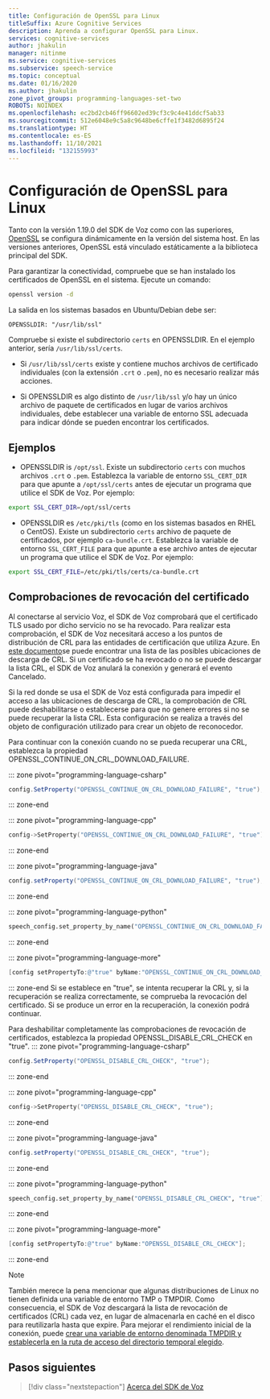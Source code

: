 ```yaml
---
title: Configuración de OpenSSL para Linux
titleSuffix: Azure Cognitive Services
description: Aprenda a configurar OpenSSL para Linux.
services: cognitive-services
author: jhakulin
manager: nitinme
ms.service: cognitive-services
ms.subservice: speech-service
ms.topic: conceptual
ms.date: 01/16/2020
ms.author: jhakulin
zone_pivot_groups: programming-languages-set-two
ROBOTS: NOINDEX
ms.openlocfilehash: ec2bd2cb46ff96602ed39cf3c9c4e41ddcf5ab33
ms.sourcegitcommit: 512e6048e9c5a8c9648be6cffe1f3482d6895f24
ms.translationtype: HT
ms.contentlocale: es-ES
ms.lasthandoff: 11/10/2021
ms.locfileid: "132155993"
---
```

# <a name="configure-openssl-for-linux"></a>Configuración de OpenSSL para Linux

Tanto con la versión 1.19.0 del SDK de Voz como con las superiores, [OpenSSL](https://www.openssl.org) se configura dinámicamente en la versión del sistema host. En las versiones anteriores, OpenSSL está vinculado estáticamente a la biblioteca principal del SDK.

Para garantizar la conectividad, compruebe que se han instalado los certificados de OpenSSL en el sistema. Ejecute un comando:
```bash
openssl version -d
```

La salida en los sistemas basados en Ubuntu/Debian debe ser:
```
OPENSSLDIR: "/usr/lib/ssl"
```

Compruebe si existe el subdirectorio `certs` en OPENSSLDIR. En el ejemplo anterior, sería `/usr/lib/ssl/certs`.

* Si `/usr/lib/ssl/certs` existe y contiene muchos archivos de certificado individuales (con la extensión `.crt` o `.pem`), no es necesario realizar más acciones.

* Si OPENSSLDIR es algo distinto de `/usr/lib/ssl` y/o hay un único archivo de paquete de certificados en lugar de varios archivos individuales, debe establecer una variable de entorno SSL adecuada para indicar dónde se pueden encontrar los certificados.

## <a name="examples"></a>Ejemplos

- OPENSSLDIR is `/opt/ssl`. Existe un subdirectorio `certs` con muchos archivos `.crt` o `.pem`.
Establezca la variable de entorno `SSL_CERT_DIR` para que apunte a `/opt/ssl/certs` antes de ejecutar un programa que utilice el SDK de Voz. Por ejemplo:
```bash
export SSL_CERT_DIR=/opt/ssl/certs
```

- OPENSSLDIR es `/etc/pki/tls` (como en los sistemas basados en RHEL o CentOS). Existe un subdirectorio `certs` archivo de paquete de certificados, por ejemplo `ca-bundle.crt`.
Establezca la variable de entorno `SSL_CERT_FILE` para que apunte a ese archivo antes de ejecutar un programa que utilice el SDK de Voz. Por ejemplo:
```bash
export SSL_CERT_FILE=/etc/pki/tls/certs/ca-bundle.crt
```

## <a name="certificate-revocation-checks"></a>Comprobaciones de revocación del certificado
Al conectarse al servicio Voz, el SDK de Voz comprobará que el certificado TLS usado por dicho servicio no se ha revocado. Para realizar esta comprobación, el SDK de Voz necesitará acceso a los puntos de distribución de CRL para las entidades de certificación que utiliza Azure. En [este documento](../../security/fundamentals/tls-certificate-changes.md)se puede encontrar una lista de las posibles ubicaciones de descarga de CRL. Si un certificado se ha revocado o no se puede descargar la lista CRL, el SDK de Voz anulará la conexión y generará el evento Cancelado.

Si la red donde se usa el SDK de Voz está configurada para impedir el acceso a las ubicaciones de descarga de CRL, la comprobación de CRL puede deshabilitarse o establecerse para que no genere errores si no se puede recuperar la lista CRL. Esta configuración se realiza a través del objeto de configuración utilizado para crear un objeto de reconocedor.

Para continuar con la conexión cuando no se pueda recuperar una CRL, establezca la propiedad OPENSSL_CONTINUE_ON_CRL_DOWNLOAD_FAILURE.

::: zone pivot="programming-language-csharp"

```csharp
config.SetProperty("OPENSSL_CONTINUE_ON_CRL_DOWNLOAD_FAILURE", "true");
```

::: zone-end

::: zone pivot="programming-language-cpp"

```C++
config->SetProperty("OPENSSL_CONTINUE_ON_CRL_DOWNLOAD_FAILURE", "true");
```

::: zone-end

::: zone pivot="programming-language-java"

```java
config.setProperty("OPENSSL_CONTINUE_ON_CRL_DOWNLOAD_FAILURE", "true");
```

::: zone-end

::: zone pivot="programming-language-python"

```Python
speech_config.set_property_by_name("OPENSSL_CONTINUE_ON_CRL_DOWNLOAD_FAILURE", "true")
```

::: zone-end

::: zone pivot="programming-language-more"

```ObjectiveC
[config setPropertyTo:@"true" byName:"OPENSSL_CONTINUE_ON_CRL_DOWNLOAD_FAILURE"];
```

::: zone-end
Si se establece en "true", se intenta recuperar la CRL y, si la recuperación se realiza correctamente, se comprueba la revocación del certificado. Si se produce un error en la recuperación, la conexión podrá continuar.

Para deshabilitar completamente las comprobaciones de revocación de certificados, establezca la propiedad OPENSSL_DISABLE_CRL_CHECK en "true".
::: zone pivot="programming-language-csharp"

```csharp
config.SetProperty("OPENSSL_DISABLE_CRL_CHECK", "true");
```

::: zone-end

::: zone pivot="programming-language-cpp"

```C++
config->SetProperty("OPENSSL_DISABLE_CRL_CHECK", "true");
```

::: zone-end

::: zone pivot="programming-language-java"

```java
config.setProperty("OPENSSL_DISABLE_CRL_CHECK", "true");
```

::: zone-end

::: zone pivot="programming-language-python"

```Python
speech_config.set_property_by_name("OPENSSL_DISABLE_CRL_CHECK", "true")
```

::: zone-end

::: zone pivot="programming-language-more"

```ObjectiveC
[config setPropertyTo:@"true" byName:"OPENSSL_DISABLE_CRL_CHECK"];
```

::: zone-end


> [!NOTE]
> También merece la pena mencionar que algunas distribuciones de Linux no tienen definida una variable de entorno TMP o TMPDIR. Como consecuencia, el SDK de Voz descargará la lista de revocación de certificados (CRL) cada vez, en lugar de almacenarla en caché en el disco para reutilizarla hasta que expire. Para mejorar el rendimiento inicial de la conexión, puede [crear una variable de entorno denominada TMPDIR y establecerla en la ruta de acceso del directorio temporal elegido](https://help.ubuntu.com/community/EnvironmentVariables).

## <a name="next-steps"></a>Pasos siguientes

> [!div class="nextstepaction"]
> [Acerca del SDK de Voz](speech-sdk.md)
